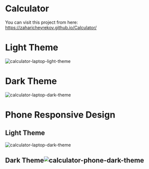 # Calculator

You can visit this project from here: https://zaharicheyrekov.github.io/Calculator/

# Light Theme

![calculator-laptop-light-theme](https://user-images.githubusercontent.com/95768526/170833572-2e114c92-e364-410d-8fa5-286f43327498.png)

# Dark Theme

![calculator-laptop-dark-theme](https://user-images.githubusercontent.com/95768526/170833584-cf89113b-1b99-434b-9758-10b2bc06009a.png)

# Phone Responsive Design

## Light Theme

![calculator-laptop-dark-theme](https://user-images.githubusercontent.com/95768526/170833623-75926628-47bd-442f-acd1-310a857b1346.png)

## Dark Theme![calculator-phone-dark-theme](https://user-images.githubusercontent.com/95768526/170833628-7b9c3bc3-4e8a-49e6-ad99-218536552172.png)
